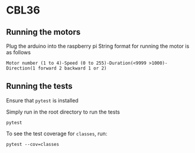 # CBL36

## Running the motors
Plug the arduino into the raspberry pi
String format for running the motor is as follows
```
Motor number (1 to 4)-Speed (0 to 255)-Duration(<9999 >1000)-Direction(1 forward 2 backward 1 or 2) 
```
## Running the tests

Ensure that `pytest` is installed

Simply run in the root directory to run the tests
```
pytest
```

To see the test coverage for `classes`, run:
```
pytest --cov=classes
```